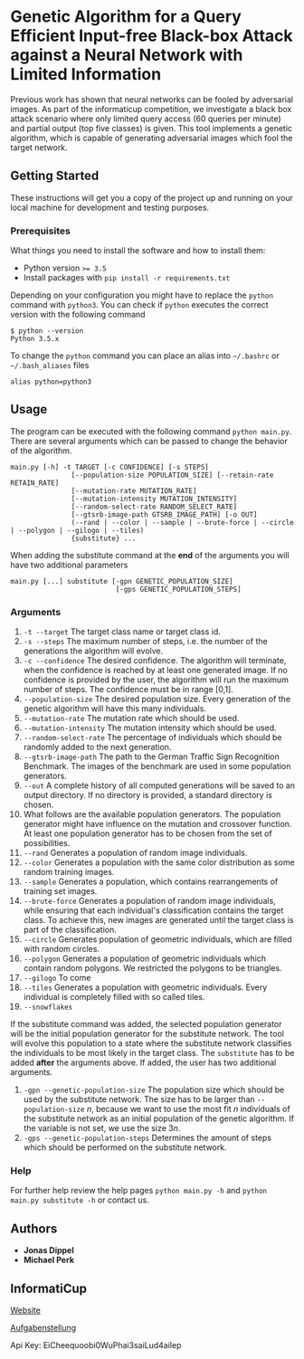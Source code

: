 # Genetic Algorithm for a Query Efficient Input-free Black-box Attack against a Neural Network with Limited Information

Previous work has shown that neural networks can be fooled by adversarial images. As part of the informaticup competition, we investigate a black box attack scenario where only limited query access (60 queries per minute) and partial output (top five classes) is given. This tool implements a genetic algorithm, which is capable of generating adversarial images which fool the target network.

## Getting Started

These instructions will get you a copy of the project up and running on your local machine for development and testing purposes.

### Prerequisites

What things you need to install the software and how to install them:

* Python version `>= 3.5`
* Install packages with `pip install -r requirements.txt`


Depending on your configuration you might have to replace the `python` command with `python3`. You can check if `python` executes the correct version with the following command

```
$ python --version
Python 3.5.x
```

To change the `python` command you can place an alias into `~/.bashrc` or `~/.bash_aliases` files

```
alias python=python3
```

## Usage

The program can be executed with the following command `python main.py`. There are several arguments which can be passed to change the behavior of the algorithm.

```
main.py [-h] -t TARGET [-c CONFIDENCE] [-s STEPS]
               [--population-size POPULATION_SIZE] [--retain-rate RETAIN_RATE]
               [--mutation-rate MUTATION_RATE]
               [--mutation-intensity MUTATION_INTENSITY]
               [--random-select-rate RANDOM_SELECT_RATE]
               [--gtsrb-image-path GTSRB_IMAGE_PATH] [-o OUT]
               (--rand | --color | --sample | --brute-force | --circle | --polygon | --gilogo | --tiles)
               {substitute} ...
```

When adding the substitute command at the **end** of the arguments you will have two additional parameters

```
main.py [...] substitute [-gpn GENETIC_POPULATION_SIZE]
                          [-gps GENETIC_POPULATION_STEPS]
```

### Arguments

1. `-t --target`
The target class name or target class id.
1. `-s --steps` The maximum number of steps, i.e. the number of the generations the algorithm will evolve.
1. `-c --confidence` The desired confidence. The algorithm will terminate, when the confidence is reached by at least one generated image. If no confidence is provided by the user, the algorithm will run the maximum number of steps. The confidence must be in range [0,1].
1. `--population-size` The desired population size. Every generation of the genetic algorithm will have this many individuals.
1. `--mutation-rate` The mutation rate which should be used.
1. `--mutation-intensity` The mutation intensity which should be used.
1. `--random-select-rate` The percentage of individuals which should be randomly added to the next generation.
1. `--gtsrb-image-path` The path to the German Traffic Sign Recognition Benchmark. The images of the benchmark are used in some population generators.
1. `--out` A complete history of all computed generations will be saved to an output directory. If no directory is provided, a standard directory is chosen.
1. What follows are the available population generators. The population generator might have influence on the mutation and crossover function. At least one population generator has to be chosen from the set of possibilities.
  1. `--rand` Generates a population of random image individuals.
  1. `--color` Generates a population with the same color distribution as some random training images.
  1. `--sample` Generates a population, which contains rearrangements of training set images.
  1. `--brute-force` Generates a population of random image individuals, while ensuring that each individual's classification contains the target class. To achieve this, new images are generated until the target class is part of the classification.
  1. `--circle` Generates population of geometric individuals, which are filled with random circles.
  1. `--polygon` Generates a population of geometric individuals which contain random polygons. We restricted the polygons to be triangles.
  1. `--gilogo` To come
  1. `--tiles` Generates a population with geometric individuals. Every individual is completely filled with so called tiles.
  1. `--snowflakes`

If the substitute command was added, the selected population generator will be the initial population generator for the substitute network. The tool will evolve this population to a state where the substitute network classifies the individuals to be most likely in the target class. The `substitute` has to be added **after** the arguments above. If added, the user has two additional arguments.

1. `-gpn --genetic-population-size` The population size which should be used by the substitute network. The size has to be larger than `--population-size` *n*, because we want to use the most fit *n* individuals of the substitute network as an initial population of the genetic algorithm. If the variable is not set, we use the size 3*n*.
1. `-gps --genetic-population-steps` Determines the amount of steps which should be performed on the substitute network.




### Help

For further help review the help pages
`python main.py -h` and `python main.py substitute -h` or contact us.


## Authors

* **Jonas Dippel**
* **Michael Perk**

## InformatiCup

[Website](https://gi.de/informaticup/)

[Aufgabenstellung](https://gi.de/fileadmin/GI/Hauptseite/Aktuelles/Wettbewerbe/InformatiCup/InformatiCup2019-Irrbilder.pdf)


Api Key: EiCheequoobi0WuPhai3saiLud4ailep
